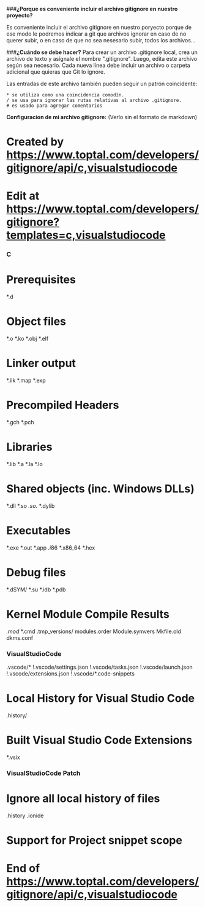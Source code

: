 ###**¿Porque es conveniente incluir el archivo gitignore en nuestro proyecto?**

Es conveniente incluir el archivo gitignore en nuestro poryecto porque de ese modo le podremos indicar a git que archivos ignorar en caso de no querer subir, o en caso de que no sea nesesario subir, todos los archivos... 

###**¿Cuándo se debe hacer?**
Para crear un archivo .gitignore local, crea un archivo de texto y asígnale el nombre ".gitignore". Luego, edita este archivo según sea necesario. Cada nueva línea debe incluir un archivo o carpeta adicional que quieras que Git lo ignore.

  Las entradas de este archivo también pueden seguir un patrón coincidente:

    * se utiliza como una coincidencia comodín.
    / se usa para ignorar las rutas relativas al archivo .gitignore.
    # es usado para agregar comentarios



**Configuracion de mi archivo gitignore:**
(Verlo sin el formato de markdown)


# Created by https://www.toptal.com/developers/gitignore/api/c,visualstudiocode
# Edit at https://www.toptal.com/developers/gitignore?templates=c,visualstudiocode

### C ###
# Prerequisites
*.d

# Object files
*.o
*.ko
*.obj
*.elf

# Linker output
*.ilk
*.map
*.exp

# Precompiled Headers
*.gch
*.pch

# Libraries
*.lib
*.a
*.la
*.lo

# Shared objects (inc. Windows DLLs)
*.dll
*.so
*.so.*
*.dylib

# Executables
*.exe
*.out
*.app
*.i*86
*.x86_64
*.hex

# Debug files
*.dSYM/
*.su
*.idb
*.pdb

# Kernel Module Compile Results
*.mod*
*.cmd
.tmp_versions/
modules.order
Module.symvers
Mkfile.old
dkms.conf

### VisualStudioCode ###
.vscode/*
!.vscode/settings.json
!.vscode/tasks.json
!.vscode/launch.json
!.vscode/extensions.json
!.vscode/*.code-snippets

# Local History for Visual Studio Code
.history/

# Built Visual Studio Code Extensions
*.vsix

### VisualStudioCode Patch ###
# Ignore all local history of files
.history
.ionide

# Support for Project snippet scope

# End of https://www.toptal.com/developers/gitignore/api/c,visualstudiocode 